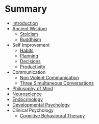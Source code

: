 # Summary
* [Introduction](README.md)
* [Ancient Wisdom](ancientwisdom/ancientwisdom.md)
  * [Stoicism](ancientwisdom/stoicism.md)
  * [Buddhism](ancientwisdom/buddhism.md)
* Self Improvement
  * [Habits](selfimprovement/habits.md)
  * [Planning](selfimprovement/planning.md)
  * [Decisions](selfimprovement/decisions.md)
  * [Productivity](selfimprovement/productivity.md)
* Communication
  * [Non Violent Communication](communication/nvc.md)
  * [Three Simultaneous Conversations](threeconversations.md)
* [Philosophy of Mind](philosophyofmind.md)
* [Neuroscience](neuroscience.md)
* [Endocrinology](endocrinology.md)
* [Developmental Psychology](developmentalpsychology.md)
* Clinical Psychology
  * [Cognitive Behavioural Therapy](psychology/cbt.md)

